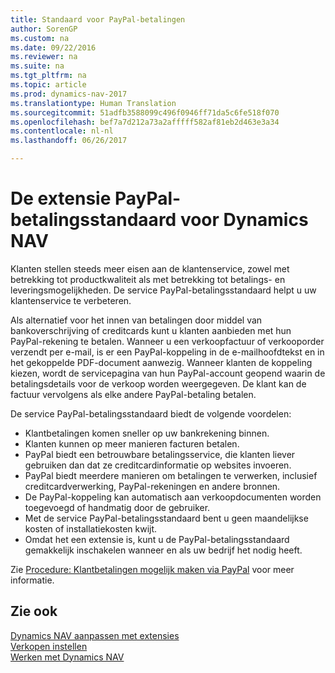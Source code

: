 ```yaml
---
title: Standaard voor PayPal-betalingen
author: SorenGP
ms.custom: na
ms.date: 09/22/2016
ms.reviewer: na
ms.suite: na
ms.tgt_pltfrm: na
ms.topic: article
ms.prod: dynamics-nav-2017
ms.translationtype: Human Translation
ms.sourcegitcommit: 51adfb3588099c496f0946ff71da5c6fe518f070
ms.openlocfilehash: bef7a7d212a73a2afffff582af81eb2d463e3a34
ms.contentlocale: nl-nl
ms.lasthandoff: 06/26/2017

---
```


# <a name="the-paypal-payments-standard-extension-to-dynamics-nav"></a>De extensie PayPal-betalingsstandaard voor Dynamics NAV
Klanten stellen steeds meer eisen aan de klantenservice, zowel met betrekking tot productkwaliteit als met betrekking tot betalings- en leveringsmogelijkheden. De service PayPal-betalingsstandaard helpt u uw klantenservice te verbeteren.

Als alternatief voor het innen van betalingen door middel van bankoverschrijving of creditcards kunt u klanten aanbieden met hun PayPal-rekening te betalen. Wanneer u een verkoopfactuur of verkooporder verzendt per e-mail, is er een PayPal-koppeling in de e-mailhoofdtekst en in het gekoppelde PDF-document aanwezig. Wanneer klanten de koppeling kiezen, wordt de servicepagina van hun PayPal-account geopend waarin de betalingsdetails voor de verkoop worden weergegeven. De klant kan de factuur vervolgens als elke andere PayPal-betaling betalen.

De service PayPal-betalingsstandaard biedt de volgende voordelen:

- Klantbetalingen komen sneller op uw bankrekening binnen.
- Klanten kunnen op meer manieren facturen betalen.
- PayPal biedt een betrouwbare betalingsservice, die klanten liever gebruiken dan dat ze creditcardinformatie op websites invoeren.
- PayPal biedt meerdere manieren om betalingen te verwerken, inclusief creditcardverwerking, PayPal-rekeningen en andere bronnen.
- De PayPal-koppeling kan automatisch aan verkoopdocumenten worden toegevoegd of handmatig door de gebruiker.
- Met de service PayPal-betalingsstandaard bent u geen maandelijkse kosten of installatiekosten kwijt.
- Omdat het een extensie is, kunt u de PayPal-betalingsstandaard gemakkelijk inschakelen wanneer en als uw bedrijf het nodig heeft.  

Zie [Procedure: Klantbetalingen mogelijk maken via PayPal](sales-how-enable-customer-payments-paypal.md) voor meer informatie.

## <a name="see-also"></a>Zie ook  
[Dynamics NAV aanpassen met extensies](ui-extensions.md)  
[Verkopen instellen](sales-setup-sales.md)  
[Werken met Dynamics NAV](ui-work-product.md)


